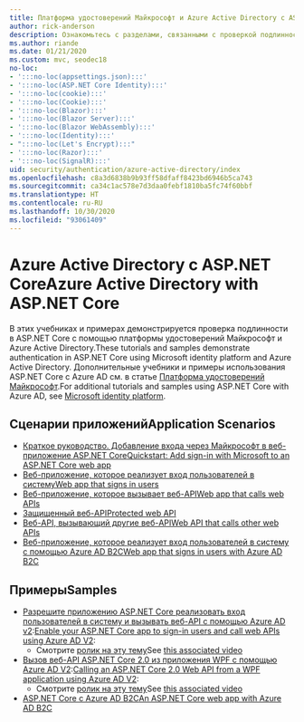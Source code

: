 ```yaml
---
title: Платформа удостоверений Майкрософт и Azure Active Directory с ASP.NET Core
author: rick-anderson
description: Ознакомьтесь с разделами, связанными с проверкой подлинности с помощью платформы удостоверений Майкрософт и Azure Active Directory для веб-приложений и API в ASP.NET Core.
ms.author: riande
ms.date: 01/21/2020
ms.custom: mvc, seodec18
no-loc:
- ':::no-loc(appsettings.json):::'
- ':::no-loc(ASP.NET Core Identity):::'
- ':::no-loc(cookie):::'
- ':::no-loc(Cookie):::'
- ':::no-loc(Blazor):::'
- ':::no-loc(Blazor Server):::'
- ':::no-loc(Blazor WebAssembly):::'
- ':::no-loc(Identity):::'
- ":::no-loc(Let's Encrypt):::"
- ':::no-loc(Razor):::'
- ':::no-loc(SignalR):::'
uid: security/authentication/azure-active-directory/index
ms.openlocfilehash: c8a3d6838b9b93ff58dfaff8423bd6946b5ca743
ms.sourcegitcommit: ca34c1ac578e7d3daa0febf1810ba5fc74f60bbf
ms.translationtype: HT
ms.contentlocale: ru-RU
ms.lasthandoff: 10/30/2020
ms.locfileid: "93061409"
---
```

# <a name="azure-active-directory-with-aspnet-core"></a><span data-ttu-id="c166f-103">Azure Active Directory с ASP.NET Core</span><span class="sxs-lookup"><span data-stu-id="c166f-103">Azure Active Directory with ASP.NET Core</span></span>

<span data-ttu-id="c166f-104">В этих учебниках и примерах демонстрируется проверка подлинности в ASP.NET Core с помощью платформы удостоверений Майкрософт и Azure Active Directory.</span><span class="sxs-lookup"><span data-stu-id="c166f-104">These tutorials and samples demonstrate authentication in ASP.NET Core using Microsoft identity platform and Azure Active Directory.</span></span> <span data-ttu-id="c166f-105">Дополнительные учебники и примеры использования ASP.NET Core с Azure AD см. в статье [Платформа удостоверений Майкрософт](/azure/active-directory/develop/).</span><span class="sxs-lookup"><span data-stu-id="c166f-105">For additional tutorials and samples using ASP.NET Core with Azure AD, see [Microsoft identity platform](/azure/active-directory/develop/).</span></span>

## <a name="application-scenarios"></a><span data-ttu-id="c166f-106">Сценарии приложений</span><span class="sxs-lookup"><span data-stu-id="c166f-106">Application Scenarios</span></span>

* [<span data-ttu-id="c166f-107">Краткое руководство. Добавление входа через Майкрософт в веб-приложение ASP.NET Core</span><span class="sxs-lookup"><span data-stu-id="c166f-107">Quickstart: Add sign-in with Microsoft to an ASP.NET Core web app</span></span>](/azure/active-directory/develop/quickstart-v2-aspnet-core-webapp)
* [<span data-ttu-id="c166f-108">Веб-приложение, которое реализует вход пользователей в систему</span><span class="sxs-lookup"><span data-stu-id="c166f-108">Web app that signs in users</span></span>](/azure/active-directory/develop/scenario-web-app-sign-user-overview?tabs=aspnetcore)
* [<span data-ttu-id="c166f-109">Веб-приложение, которое вызывает веб-API</span><span class="sxs-lookup"><span data-stu-id="c166f-109">Web app that calls web APIs</span></span>](/azure/active-directory/develop/scenario-web-app-call-api-overview)
* [<span data-ttu-id="c166f-110">Защищенный веб-API</span><span class="sxs-lookup"><span data-stu-id="c166f-110">Protected web API</span></span>](/azure/active-directory/develop/scenario-protected-web-api-overview)
* [<span data-ttu-id="c166f-111">Веб-API, вызывающий другие веб-API</span><span class="sxs-lookup"><span data-stu-id="c166f-111">Web API that calls other web APIs</span></span>](/azure/active-directory/develop/scenario-web-api-call-api-overview)
* [<span data-ttu-id="c166f-112">Веб-приложение, которое реализует вход пользователей в систему с помощью Azure AD B2C</span><span class="sxs-lookup"><span data-stu-id="c166f-112">Web app that signs in users with Azure AD B2C</span></span>](xref:security/authentication/azure-ad-b2c)

## <a name="samples"></a><span data-ttu-id="c166f-113">Примеры</span><span class="sxs-lookup"><span data-stu-id="c166f-113">Samples</span></span>

* <span data-ttu-id="c166f-114">[Разрешите приложению ASP.NET Core реализовать вход пользователей в систему и вызывать веб-API с помощью Azure AD v2](/samples/azure-samples/active-directory-aspnetcore-webapp-openidconnect-v2/enable-webapp-signin/):</span><span class="sxs-lookup"><span data-stu-id="c166f-114">[Enable your ASP.NET Core app to sign-in users and call web APIs using Azure AD V2](/samples/azure-samples/active-directory-aspnetcore-webapp-openidconnect-v2/enable-webapp-signin/):</span></span> 
  * <span data-ttu-id="c166f-115">Смотрите [ролик на эту тему](https://channel9.msdn.com/Events/Build/2018/THR5001)</span><span class="sxs-lookup"><span data-stu-id="c166f-115">See [this associated video](https://channel9.msdn.com/Events/Build/2018/THR5001)</span></span>
* <span data-ttu-id="c166f-116">[Вызов веб-API ASP.NET Core 2.0 из приложения WPF с помощью Azure AD V2](/samples/azure-samples/active-directory-dotnet-native-aspnetcore-v2/calling-an-aspnet-core-web-api-from-a-wpf-application-using-azure-ad-v2/):</span><span class="sxs-lookup"><span data-stu-id="c166f-116">[Calling an ASP.NET Core 2.0 Web API from a WPF application using Azure AD V2](/samples/azure-samples/active-directory-dotnet-native-aspnetcore-v2/calling-an-aspnet-core-web-api-from-a-wpf-application-using-azure-ad-v2/):</span></span> 
  * <span data-ttu-id="c166f-117">Смотрите [ролик на эту тему](https://channel9.msdn.com/Events/Build/2018/THR5000)</span><span class="sxs-lookup"><span data-stu-id="c166f-117">See [this associated video](https://channel9.msdn.com/Events/Build/2018/THR5000)</span></span>
* [<span data-ttu-id="c166f-118">ASP.NET Core с Azure AD B2C</span><span class="sxs-lookup"><span data-stu-id="c166f-118">An ASP.NET Core web app with Azure AD B2C</span></span>](/samples/azure-samples/active-directory-b2c-dotnetcore-webapp/an-aspnet-core-web-app-with-azure-ad-b2c/)
